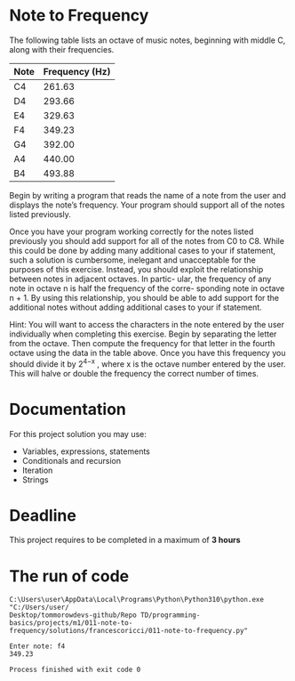 # Note to Frequency

The following table lists an octave of music notes, beginning with middle C, along
with their frequencies.

| Note | Frequency (Hz) |
|------|-----------|
|   C4   |    261.63      |
|   D4   |    293.66      |
|   E4   |    329.63      |  
|   F4   |    349.23      |  
|   G4   |    392.00      |  
|   A4   |    440.00      |  
|   B4   |    493.88      |  


Begin by writing a program that reads the name of a note from the user and displays the note’s frequency. 
Your program should support all of the notes listed previously.

Once you have your program working correctly for the notes listed previously you should add support for all of the notes from C0 to C8. 
While this could be done by adding many additional cases to your if statement, such a solution is cumbersome, inelegant and unacceptable for the purposes of this exercise. 
Instead, you should exploit the relationship between notes in adjacent octaves. 
In partic- ular, the frequency of any note in octave n is half the frequency of the corre- sponding note in octave n + 1. 
By using this relationship, you should be able to add support for the additional notes without adding additional cases to your if statement.

Hint: You will want to access the characters in the note entered by the user individually when completing this exercise. 
Begin by separating the letter from the octave. 
Then compute the frequency for that letter in the fourth octave using the data in the table above. Once you have this frequency you should divide it by 2<sup>4−x</sup> , 
where x is the octave number entered by the user. This will halve or double the frequency the correct number of times.


# Documentation

For this project solution you may use:

- Variables, expressions, statements
- Conditionals and recursion
- Iteration
- Strings

# Deadline

This project requires to be completed in a maximum of **3 hours**

# The run of code

```
C:\Users\user\AppData\Local\Programs\Python\Python310\python.exe "C:/Users/user/
Desktop/tommorowdevs-github/Repo TD/programming-basics/projects/m1/011-note-to-
frequency/solutions/francescoricci/011-note-to-frequency.py"

Enter note: f4
349.23

Process finished with exit code 0


```
